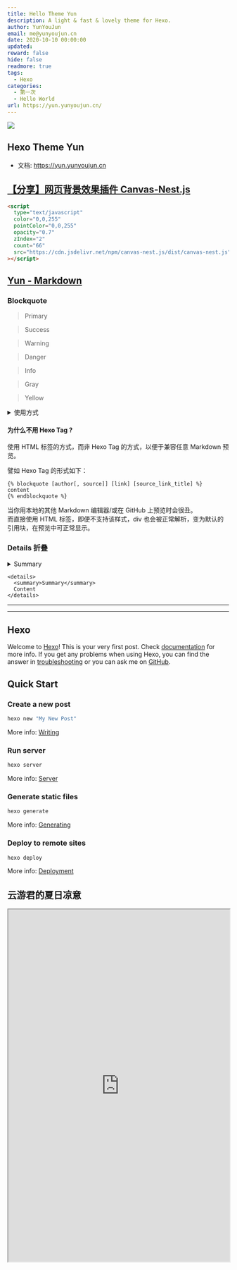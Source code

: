 ```yaml
---
title: Hello Theme Yun
description: A light & fast & lovely theme for Hexo.
author: YunYouJun
email: me@yunyoujun.cn
date: 2020-10-10 00:00:00
updated: 
reward: false
hide: false
readmore: true
tags:
  - Hexo
categories:
  - 第一次
  - Hello World
url: https://yun.yunyoujun.cn/
---
```

<div class="box"><img src="https://s2.loli.net/2022/09/13/3DXyW8BsVgEelwv.webp" class="cover">
</div>

## Hexo Theme Yun

- 文档: <https://yun.yunyoujun.cn>

<!-- more -->

## [【分享】网页背景效果插件 Canvas-Nest.js](https://www.yunyoujun.cn/share/html5-canvas-nest-js/)

<script
  type="text/javascript"
  color="0,0,255"
  pointColor="0,0,255"
  opacity="0.7"
  zIndex="2"
  count="66"
  src="https://fastly.jsdelivr.net/npm/canvas-nest.js/dist/canvas-nest.js"
></script>

```html
<script
  type="text/javascript"
  color="0,0,255"
  pointColor="0,0,255"
  opacity="0.7"
  zIndex="2"
  count="66"
  src="https://cdn.jsdelivr.net/npm/canvas-nest.js/dist/canvas-nest.js"
></script>
```

## [Yun - Markdown](https://www.yunyoujun.cn/yun/markdown.html)
### Blockquote
 > Primary

<div class="success">

> Success

</div>

<div class="warning">

> Warning

</div>

<div class="danger">

> Danger

</div>

<div class="info">

> Info

</div>

<div class="gray">

> Gray

</div>

<div class="yellow">

> Yellow

</div>


<details>
  <summary>使用方式</summary>

```html
> Primary


<div class="success">

> Success

</div>

<div class="warning">

> Warning

</div>

<div class="danger">

> Danger

</div>

<div class="info">

> Info

</div>

<div class="gray">

> Gray

</div>

<div class="yellow">

> Yellow

```

</div>
</details>

#### 为什么不用 Hexo Tag ?
使用 HTML 标签的方式，而非 Hexo Tag 的方式，以便于兼容任意 Markdown 预览。

譬如 Hexo Tag 的形式如下：
```code
{% blockquote [author[, source]] [link] [source_link_title] %}
content
{% endblockquote %}
```
当你用本地的其他 Markdown 编辑器/或在 GitHub 上预览时会很丑。<br>
而直接使用 HTML 标签，即便不支持该样式，div 也会被正常解析，变为默认的引用块，在预览中可正常显示。

### Details 折叠
<details>
  <summary>Summary</summary>
  Content
</details>

```code
<details>
  <summary>Summary</summary>
  Content
</details>
```

---

---

## Hexo

Welcome to [Hexo](https://hexo.io/)! This is your very first post. Check [documentation](https://hexo.io/docs/) for more info. If you get any problems when using Hexo, you can find the answer in [troubleshooting](https://hexo.io/docs/troubleshooting.html) or you can ask me on [GitHub](https://github.com/hexojs/hexo/issues).

## Quick Start

### Create a new post

``` bash
hexo new "My New Post"
```

More info: [Writing](https://hexo.io/docs/writing.html)

### Run server

``` bash
hexo server
```

More info: [Server](https://hexo.io/docs/server.html)

### Generate static files

``` bash
hexo generate
```

More info: [Generating](https://hexo.io/docs/generating.html)

### Deploy to remote sites

``` bash
hexo deploy
```

More info: [Deployment](https://hexo.io/docs/one-command-deployment.html)

## 云游君的夏日凉意

<iframe width="100%" height="800" src="https://ac.yunyoujun.cn"></iframe>
